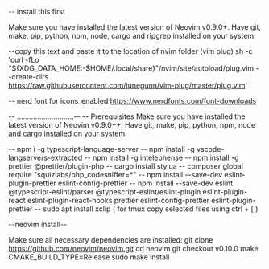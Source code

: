 -- install this first

Make sure you have installed the latest version of Neovim v0.9.0+.
Have git, make, pip, python, npm, node, cargo and ripgrep installed on your system.

--copy this text and paste it to the location of nvim folder (vim plug)
sh -c 'curl -fLo "${XDG_DATA_HOME:-$HOME/.local/share}"/nvim/site/autoload/plug.vim --create-dirs \
 https://raw.githubusercontent.com/junegunn/vim-plug/master/plug.vim'

-- nerd font for icons_enabled
https://www.nerdfonts.com/font-downloads

-- ............................--
-- Prerequisites
Make sure you have installed the latest version of Neovim v0.9.0++.
Have git, make, pip, python, npm, node and cargo installed on your system.

-- npm i -g typescript-language-server
-- npm install -g vscode-langservers-extracted
-- npm install -g intelephense
-- npm install -g prettier @prettier/plugin-php
-- cargo install stylua
-- composer global require "squizlabs/php_codesniffer=\*"
-- npm install --save-dev eslint-plugin-prettier eslint-config-prettier
-- npm install --save-dev eslint @typescript-eslint/parser @typescript-eslint/eslint-plugin eslint-plugin-react eslint-plugin-react-hooks prettier eslint-config-prettier eslint-plugin-prettier
-- sudo apt install xclip ( for tmux copy selected files using ctrl + [ )

--neovim install--

Make sure all necessary dependencies are installed:
git clone https://github.com/neovim/neovim.git
cd neovim
git checkout v0.10.0
make CMAKE_BUILD_TYPE=Release
sudo make install
